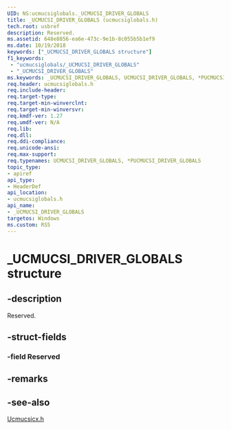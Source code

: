 ```yaml
---
UID: NS:ucmucsiglobals._UCMUCSI_DRIVER_GLOBALS
title: _UCMUCSI_DRIVER_GLOBALS (ucmucsiglobals.h)
tech.root: usbref
description: Reserved.
ms.assetid: 648e8856-ea6e-473c-9e1b-8c055b5b1ef9
ms.date: 10/19/2018
keywords: ["_UCMUCSI_DRIVER_GLOBALS structure"]
f1_keywords:
 - "ucmucsiglobals/_UCMUCSI_DRIVER_GLOBALS"
 - "_UCMUCSI_DRIVER_GLOBALS"
ms.keywords: _UCMUCSI_DRIVER_GLOBALS, UCMUCSI_DRIVER_GLOBALS, *PUCMUCSI_DRIVER_GLOBALS, 
req.header: ucmucsiglobals.h
req.include-header:
req.target-type:
req.target-min-winverclnt:
req.target-min-winversvr:
req.kmdf-ver: 1.27
req.umdf-ver: N/A
req.lib:
req.dll:
req.ddi-compliance:
req.unicode-ansi:
req.max-support:
req.typenames: UCMUCSI_DRIVER_GLOBALS, *PUCMUCSI_DRIVER_GLOBALS
topic_type: 
- apiref
api_type: 
- HeaderDef
api_location: 
- ucmucsiglobals.h
api_name: 
- _UCMUCSI_DRIVER_GLOBALS
targetos: Windows
ms.custom: RS5
---
```


# _UCMUCSI_DRIVER_GLOBALS structure

## -description
Reserved.

## -struct-fields

### -field Reserved
 

## -remarks

## -see-also

[Ucmucsicx.h](../ucmucsicx/index.md)
